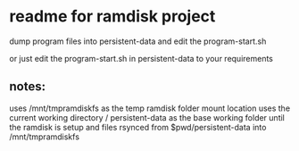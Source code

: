 # readme for ramdisk project

dump program files into persistent-data and edit the program-start.sh


or just edit the program-start.sh in persistent-data to your requirements



## notes:
uses /mnt/tmpramdiskfs as the temp ramdisk folder mount location
uses the current working directory / persistent-data as the base working folder until the ramdisk is setup and files rsynced from $pwd/persistent-data into /mnt/tmpramdiskfs
